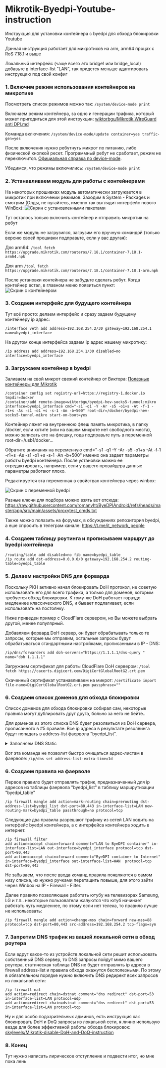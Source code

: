 # Mikrotik-Byedpi-Youtube-instruction
Инструкция для установки контейнера с byedpi для обхода блокировки Youtube

Данная инструкция работает для микротиков на arm, arm64 процах с RoS 7.18.1 и выше

Локальный интерфейс (чаще всего это bridge1 или bridge_local) добавьте в interface-list "LAN", так придется меньше адаптировать инструкцию под свой конфиг

### 1. Включим режим использования контейнеров на микротике
Посмотреть список режимов можно так: ``` /system/device-mode print ```

Включаем режим контейнера, за одно и генерации трафика, который может пригодиться для этой инструкции: [wiktorbgu/Mikrotik WireGuard anti DPI.md](https://gist.github.com/wiktorbgu/1f2dfe99837d8f2803483be95814d2e5)

Команда включения: ``` /system/device-mode/update container=yes traffic-gen=yes ```

После включения нужно ребутнуть микрот по питанию, либо физической кнопкой ресет. Программный ребут не сработает, режим не переключится. 
[Официальная справка по device-mode](https://help.mikrotik.com/docs/display/ROS/Device-mode).

Убедимся, что режимы включились: ``` /system/device-mode print ```

### 2. Устанавливаем модуль для работы с контейнерами
На некоторых прошивках модуль автоматически загружается в микротик при включении режимов.
Заходим в System - Packages и смотрим (Олды, не пугайтесь, именно так выглядит интерфейс нового WinBox): ![Скрин с установленными пакетами](screen1.jpg)

Тут осталось только включить контейнер и отправить микротик на ребут

Если же модуль не загрузился, загрузим его вручную командой (только версию своей прошивки подправьте, если у вас другая): 

Для arm64: ```/tool fetch https://upgrade.mikrotik.com/routeros/7.18.1/container-7.18.1-arm64.npk ```

Для arm ``` /tool fetch https://upgrade.mikrotik.com/routeros/7.18.1/container-7.18.1-arm.npk ```

После установки контейнера не забудьте сделать ребут. Когда контейнер встал, в главном меню появиться пункт: ![Скрин с контейнером ](screen2.png)

### 3. Создаем интерфейс для будущего контейнера
Тут всё просто: делаем интерфейс и сразу задаем будущему контейнеру ip адрес: 

``` /interface veth add address=192.168.254.2/30 gateway=192.168.254.1 name=byedpi_interface ```

На другом конце интерфейса задаем ip адрес нашему микротику: 

``` /ip address add address=192.168.254.1/30 disabled=no interface=byedpi_interface ```

### 3. Загружаем контейнер в byedpi
Заливаем на свой микрот свежий контейнер от Виктора: [Полезные контейнеры для Mikrotik](https://teletype.in/@wiktorbgu/containers-mikrotik)

```
/container config set registry-url=https://registry-1.docker.io tmpdir=docker
/container/add remote-image=wiktorbgu/byedpi-hev-socks5-tunnel:mikro interface=byedpi_interface cmd="-s1 -q1 -Y -Ar -s5 -o1+s -At -f-1 -r1+s -As -s1 -o1 +s -s-1 -An -b+500" root-dir=/docker/byedpi-hev-socks5-tunnel-mikro start-on-boot=yes
```
Контейнер ляжет на внутреннюю флеш память микротика, в папку /docker, если хотите (или на вашем микроте нет свободного места), можно записать его на флешку, года подправьте путь в переменной root-dir=/usb1/docker...

Обратите внимания на переменную cmd="-s1 -q1 -Y -Ar -s5 -o1+s -At -f-1 -r1+s -As -s1 -o1 +s -s-1 -An -b+500" именно она задает параметры работы byedpi контейнера. После установки можно ее отредактировать, например, если у вашего провайдера данные параметры работают плохо.

Редактируется эта переменная в свойствах контейнера через winbox: 

![Скрин с переменной byedpi ](screen3.png)

Разные ключи для подбора можно взять вот отсюда: https://raw.githubusercontent.com/romanvht/ByeDPIAndroid/refs/heads/master/app/src/main/assets/proxytest_cmds.txt

Также можно полазить на форумах, в обсуждениях репозитория byedpi, а еше спросить в телеграм канале: https://t.me/it_network_people

### 4. Создаем таблицу роутинга и прописываем маршрут до byedpi контейнера

```
/routing/table add disabled=no fib name=byedpi_table
/ip route add dst-address=0.0.0.0/0 gateway=192.168.254.2 routing-table=byedpi_table
```

### 5. Делаем настройки DNS для форварда
Поскольку РКН активно начал блокировать DoH протокол, не советую использовать его для всего трафика, а только для доменов, которым требуется обход блокировки. К тому-же DoH работает гораздо медленнее классического DNS, и бывает подлагивает, если использовать на постоянку.

Ниже приведен пример с CloudFlare сервером, но Вы можете выбрать другой, менее популярный.

Добавляем форвард DoH сервер, он будет обрабатывать только те запросы, которые мы отправим, остальные запросы будут обрабатываться стандартными настройками, прописанными в IP - DNS: 

``` /ip/dns/forwarders add doh-servers="https://1.1.1.1/dns-query " name="doh 1.1.1.1" ```

Загружаем сертификат для работы CloudFlare DoH сервером: ``` /tool fetch https://cacerts.digicert.com/DigiCertGlobalRootG2.crt.pem ```

Скаченный сертификат устанавливаем на микрот: ``` /certificate import file-name=DigiCertGlobalRootG2.crt.pem passphrase="" ```

### 6. Создаем список доменов для обхода блокировки

Список доменов для обхода блокировки собирал сам, некоторые правила могут дублировать друг друга, больно за него не бейте..

Для доменов из этого списка DNS будет резолвиться из DoH сервера, прописанного в #5 правиле. Все ip адреса в результате резолвинга будут попадать в address-list фаервола "byedpi_list".


<details>
<summary>Заполняем DNS Static</summary>
  
```
/ip dns static
add address-list=byedpi_list forward-to="doh 1.1.1.1" match-subdomain=yes name=amnezia.org type=FWD
add address-list=byedpi_list forward-to="doh 1.1.1.1" match-subdomain=yes name=googlevideo.com type=FWD
add address-list=byedpi_list forward-to="doh 1.1.1.1" match-subdomain=yes name=googletagmanager.com type=FWD
add address-list=byedpi_list forward-to="doh 1.1.1.1" match-subdomain=yes name=packages.microsoft.com type=FWD
add address-list=byedpi_list forward-to="doh 1.1.1.1" match-subdomain=yes name=youtube.com type=FWD
add address-list=byedpi_list forward-to="doh 1.1.1.1" match-subdomain=yes name=youtubei.googleapis.com type=FWD
add address-list=byedpi_list forward-to="doh 1.1.1.1" match-subdomain=yes name=ytimg.com type=FWD
add address-list=byedpi_list forward-to="doh 1.1.1.1" match-subdomain=yes name=youtu.be type=FWD
add address-list=byedpi_list forward-to="doh 1.1.1.1" match-subdomain=yes name=ggpht.com type=FWD
add address-list=byedpi_list forward-to="doh 1.1.1.1" match-subdomain=yes name=yt3.ggpht.com type=FWD
add address-list=byedpi_list forward-to="doh 1.1.1.1" match-subdomain=yes name=facebook.com type=FWD
add address-list=byedpi_list forward-to="doh 1.1.1.1" match-subdomain=yes name=flibusta.is type=FWD
add address-list=byedpi_list forward-to="doh 1.1.1.1" match-subdomain=yes name=bbc.com type=FWD
add address-list=byedpi_list forward-to="doh 1.1.1.1" match-subdomain=yes name=bbci.co.uk type=FWD
add address-list=byedpi_list forward-to="doh 1.1.1.1" match-subdomain=yes name=fbcdn.net type=FWD
add address-list=byedpi_list forward-to="doh 1.1.1.1" match-subdomain=yes name=ntc.party type=FWD
add address-list=byedpi_list forward-to="doh 1.1.1.1" match-subdomain=yes name=yt.be type=FWD
add address-list=byedpi_list forward-to="doh 1.1.1.1" match-subdomain=yes name=youtubeeducation.com type=FWD
add address-list=byedpi_list forward-to="doh 1.1.1.1" match-subdomain=yes name=youtubekids.com type=FWD
add address-list=byedpi_list forward-to="doh 1.1.1.1" match-subdomain=yes name=youtube-nocookie.com type=FWD
add address-list=byedpi_list forward-to="doh 1.1.1.1" match-subdomain=yes name=youtubefanfest.com type=FWD
add address-list=byedpi_list forward-to="doh 1.1.1.1" match-subdomain=yes name=youtubegaming.com type=FWD
add address-list=byedpi_list forward-to="doh 1.1.1.1" match-subdomain=yes name=youtubego.com type=FWD
add address-list=byedpi_list forward-to="doh 1.1.1.1" match-subdomain=yes name=yt3.googleusercontent.com type=FWD
add address-list=byedpi_list forward-to="doh 1.1.1.1" match-subdomain=yes name=l.googleusercontent.com type=FWD
add address-list=byedpi_list forward-to="doh 1.1.1.1" match-subdomain=yes name=video.google.com type=FWD
add address-list=byedpi_list forward-to="doh 1.1.1.1" match-subdomain=yes name=youtubemobilesupport.com type=FWD
add address-list=byedpi_list forward-to="doh 1.1.1.1" match-subdomain=yes name=withyoutube.com type=FWD
add address-list=byedpi_list forward-to="doh 1.1.1.1" match-subdomain=yes name=googleusercontent.com type=FWD
add address-list=byedpi_list forward-to="doh 1.1.1.1" match-subdomain=yes name=googleapis.com type=FWD
add address-list=byedpi_list forward-to="doh 1.1.1.1" match-subdomain=yes name=gvt1.com type=FWD
add address-list=byedpi_list forward-to="doh 1.1.1.1" match-subdomain=yes name=nhacmp3youtube.com type=FWD
add address-list=byedpi_list forward-to="doh 1.1.1.1" match-subdomain=yes name=nnmclub.to type=FWD
add address-list=byedpi_list forward-to="doh 1.1.1.1" match-subdomain=yes name=l.google.com type=FWD
add address-list=byedpi_list forward-to="doh 1.1.1.1" match-subdomain=yes name=play.google.com type=FWD
add address-list=byedpi_list forward-to="doh 1.1.1.1" match-subdomain=yes name=reddit.com type=FWD
add address-list=byedpi_list forward-to="doh 1.1.1.1" match-subdomain=yes name=myip.ru type=FWD
add address-list=byedpi_list forward-to="doh 1.1.1.1" match-subdomain=yes name=citricmedia.co.uk type=FWD
add address-list=byedpi_list forward-to="doh 1.1.1.1" match-subdomain=yes name=bard.google.com type=FWD
add address-list=byedpi_list forward-to="doh 1.1.1.1" match-subdomain=yes name=google.com type=FWD
add address-list=byedpi_list forward-to="doh 1.1.1.1" match-subdomain=yes name=rutracker.cc type=FWD
add address-list=byedpi_list forward-to="doh 1.1.1.1" match-subdomain=yes name=x.com type=FWD
add address-list=byedpi_list forward-to="doh 1.1.1.1" match-subdomain=yes name=1e100.net type=FWD
add address-list=byedpi_list forward-to="doh 1.1.1.1" match-subdomain=yes name=ytimg.l.google.com type=FWD
add address-list=byedpi_list forward-to="doh 1.1.1.1" match-subdomain=yes name=gstatic.com type=FWD
add address-list=byedpi_list forward-to="doh 1.1.1.1" match-subdomain=yes name=1e100.app type=FWD
add address-list=byedpi_list forward-to="doh 1.1.1.1" match-subdomain=yes name=1e100.org type=FWD
add address-list=byedpi_list forward-to="doh 1.1.1.1" match-subdomain=yes name=aws-prd.net type=FWD
add address-list=byedpi_list forward-to="doh 1.1.1.1" match-subdomain=yes name=lgappstv.com type=FWD
add address-list=byedpi_list forward-to="doh 1.1.1.1" match-subdomain=yes name=lgeapi.com type=FWD
add address-list=byedpi_list forward-to="doh 1.1.1.1" match-subdomain=yes name=lgsmartad.com type=FWD
add address-list=byedpi_list forward-to="doh 1.1.1.1" match-subdomain=yes name=lgtvonline.lge.com type=FWD
add address-list=byedpi_list forward-to="doh 1.1.1.1" match-subdomain=yes name=lgtvsdp.com type=FWD
add address-list=byedpi_list forward-to="doh 1.1.1.1" match-subdomain=yes name=ngfts.lge.com type=FWD
add address-list=byedpi_list forward-to="doh 1.1.1.1" match-subdomain=yes name=video.twimg.com type=FWD
add address-list=byedpi_list forward-to="doh 1.1.1.1" match-subdomain=yes name=googleapi.com type=FWD
add address-list=byedpi_list forward-to="doh 1.1.1.1" match-subdomain=yes name=rutracker.org type=FWD
add address-list=byedpi_list forward-to="doh 1.1.1.1" match-subdomain=yes name=t.co type=FWD
add address-list=byedpi_list forward-to="doh 1.1.1.1" match-subdomain=yes name=twtrdns.net type=FWD
add address-list=byedpi_list forward-to="doh 1.1.1.1" match-subdomain=yes name=twitter.co type=FWD
add address-list=byedpi_list forward-to="doh 1.1.1.1" match-subdomain=yes name=twitpic.com type=FWD
add address-list=byedpi_list forward-to="doh 1.1.1.1" match-subdomain=yes name=twitterinc.com type=FWD
add address-list=byedpi_list forward-to="doh 1.1.1.1" match-subdomain=yes name=twitteroauth.com type=FWD
add address-list=byedpi_list forward-to="doh 1.1.1.1" match-subdomain=yes name=twitterstat.us type=FWD
add address-list=byedpi_list forward-to="doh 1.1.1.1" match-subdomain=yes name=twitter.com type=FWD
add address-list=byedpi_list forward-to="doh 1.1.1.1" match-subdomain=yes name=goo.gl type=FWD
add address-list=byedpi_list forward-to="doh 1.1.1.1" match-subdomain=yes name=google.ru type=FWD
add address-list=byedpi_list forward-to="doh 1.1.1.1" match-subdomain=yes name=twimg.com type=FWD
add address-list=byedpi_list forward-to="doh 1.1.1.1" match-subdomain=yes name=youtube-ui.l.google.com type=FWD
add address-list=byedpi_list forward-to="doh 1.1.1.1" match-subdomain=yes name=wide-youtube.l.google.com type=FWD
add address-list=byedpi_list forward-to="doh 1.1.1.1" match-subdomain=yes name=docs.google.com type=FWD
```
</details>

Вот эта команда не позволит быстро очищаться адрес-листам в фаерволе: ``` /ip/dns set address-list-extra-time=1d ```

### 6. Создаем правила на фаерволе
Первое правило будет отправлять трафик, предназначенный для ip адресов из таблицы фаервола "byedpi_list" в таблицу маршрутизации "byedpi_table"

```
/ip firewall mangle add action=mark-routing chain=prerouting dst-address-list=byedpi_list dst-port=80,443 in-interface-list=LAN new-routing-mark=byedpi_table passthrough=no protocol=tcp
```

Следующие два правила разрешают трафику из сетей LAN ходить на интерфейс byedpi контейнера, а с интерфейса контейнера ходить в интернет. 

```
/ip firewall filter
add action=accept chain=forward comment="LAN to ByeDPI container" in-interface-list=LAN out-interface=byedpi_interface protocol=tcp dst-port=80,443
add action=accept chain=forward comment="ByeDPI container to Internet" in-interface=byedpi_interface out-interface-list=WAN  protocol=tcp dst-port=80,443
```

Не забываем, что после ввода команд правила появляются в самом низу списка, их нужно ручками перетащить повыше, для этого зайти через Winbox на IP - Firewall - Filter.

Далее правило позволяющее работать ютубу на телевизорах Samsung, LG и т.п.. некоторые пользователи жалуются что ютуб начинает работать чуть медленнее, по этому если нет телека, то правило лучше не использовать:
```
/ip firewall mangle add action=change-mss chain=forward new-mss=88 protocol=tcp dst-port=80,443 src-address=192.168.254.2 tcp-flags=syn
```

### 7. Запретим DNS трафик из вашей локальной сети в обход роутера
Если вдруг какое-то из устройств локальной сети решит использовать собственный DNS сервер, то DNS запросы пойдут мимо вашего роутера, статическая таблица DNS не будет отправлять ip адреса в firewall address-list и правила обхода окажутся бесполезными. По этому в обязательном порядке нужно включить DNS редирект всех запросов из локальной сети:

```
/ip firewall nat
add action=redirect chain=dstnat comment="dns redirect" dst-port=53 in-interface-list=LAN protocol=udp
add action=redirect chain=dstnat comment="dns redirect" dst-port=53 in-interface-list=LAN protocol=tcp
```

Ну и для особо подозрительных админов, есть инструкция как блокировать DoH и DoQ запросы из локальной сети, я лично использую везде для более эффективной работы обхода блокировок: 
[skylevels/Mikrotik-disable-DoH-and-DoQ-instruction](https://github.com/skylevels/Mikrotik-disable-DoH-and-DoQ-instruction)

### 8. Конец
Тут нужно написать лирическое отступление и подвести итог, но мне пока лень
